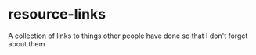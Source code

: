 resource-links
==============

A collection of links to things other people have done so that I don't forget about them
